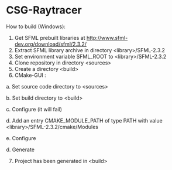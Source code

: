 # CSG-Raytracer
How to build (Windows):

1. Get SFML prebuilt libraries at http://www.sfml-dev.org/download/sfml/2.3.2/
2. Extract SFML library archive in directory \<library\>/SFML-2.3.2
3. Set environment variable SFML_ROOT to \<library\>/SFML-2.3.2
4. Clone repository in directory \<sources\>
5. Create a directory \<build\>
6. CMake-GUI :

  a. Set source code directory to \<sources\>

  b. Set build directory to \<build\>

  c. Configure (it will fail)

  d. Add an entry CMAKE_MODULE_PATH of type PATH with value \<library\>/SFML-2.3.2/cmake/Modules

  e. Configure

  d. Generate

7. Project has been generated in \<build\>
